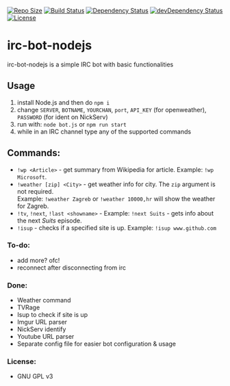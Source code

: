 [![Repo Size](https://reposs.herokuapp.com/?path=precla/irc-bot-nodejs)](https://github.com/precla/irc-bot-nodejs/archive/master.zip)
[![Build Status](https://img.shields.io/travis/precla/irc-bot-nodejs/master.svg)](https://travis-ci.org/precla/irc-bot-nodejs)
[![Dependency Status](https://img.shields.io/david/precla/irc-bot-nodejs.svg)](https://david-dm.org/precla/irc-bot-nodejs#info=dependencies&view=table)
[![devDependency Status](https://img.shields.io/david/dev/precla/irc-bot-nodejs.svg)](https://david-dm.org/precla/irc-bot-nodejs#info=devDependencies&view=table)
[![License](https://img.shields.io/badge/license-GPLv3-blue.svg)](http://opensource.org/licenses/GPL-3.0)

# irc-bot-nodejs

irc-bot-nodejs is a simple IRC bot with basic functionalities

## Usage
1. install Node.js and then do `npm i`
2. change `SERVER`, `BOTNAME`, `YOURCHAN`, `port`, `API_KEY` (for openweather), `PASSWORD` (for ident on NickServ)
3. run with: `node bot.js` or `npm run start`
4. while in an IRC channel type any of the supported commands

## Commands:
- `!wp <Article>` - get summary from Wikipedia for article. Example: `!wp Microsoft`.
- `!weather [zip] <City>` - get weather info for city. The `zip` argument is not required.  
	Example: `!weather Zagreb` or `!weather 10000,hr` will show the weather for Zagreb.
- `!tv`, `!next`, `!last <showname>` - Example: `!next Suits` - gets info about the next *Suits* episode.
- `!isup` - checks if a specified site is up. Example: `!isup www.github.com`

### To-do:
- add more? ofc!
- reconnect after disconnecting from irc

### Done:
- Weather command
- TVRage
- Isup to check if site is up
- Imgur URL parser
- NickServ identify
- Youtube URL parser
- Separate config file for easier bot configuration & usage

### License:
- GNU GPL v3
